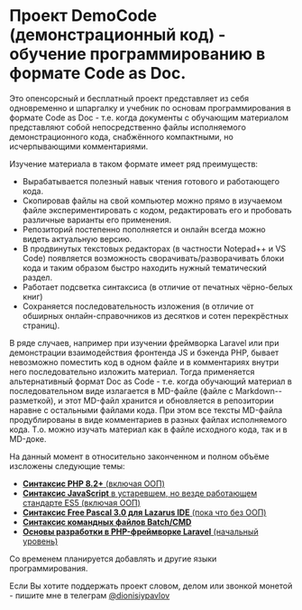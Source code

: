 # Проект DemoCode (демонстрационный код) - обучение программированию в формате Code as Doc.

Это опенсорсный и бесплатный проект представляет из себя одновременно и шпаргалку и учебник по основам программирования в формате Code as Doc - т.е. когда документы с обучающим материалом представляют собой непосредственно файлы исполняемого демонстрационного кода, снабжённого компактными, но исчерпывающими комментариями.

Изучение материала в таком формате имеет ряд преимуществ:

- Вырабатывается полезный навык чтения готового и работающего кода.
- Скопировав файлы на свой компьютер можно прямо в изучаемом файле экспериментировать с кодом, редактировать его и пробовать различные варианты его применения.
- Репозиторий постепенно пополняется и онлайн всегда можно видеть актуальную версию.
- В продвинутых текстовых редакторах (в частности Notepad++ и VS Code) появляется возможность сворачивать/разворачивать блоки кода и таким образом быстро находить нужный тематический раздел.
- Работает подсветка синтаксиса (в отличие от печатных чёрно-белых книг)
- Сохраняется последовательность изложения (в отличие от обширных онлайн-справочников из десятков и сотен перекрёстных страниц).

В ряде случаев, например при изучении фреймворка Laravel или при демонстрации взаимодействия фронтенда JS и бэкенда PHP, бывает невозможно поместить код в одном файле и в комментариях внутри него последовательно изложить материал. Тогда применяется альтернативный формат Doc as Code - т.е. когда обучающий материал в последовательном виде излагается в MD-файле (файле с Markdown--разметкой), и этот MD-файл хранится и обновляется в репозитории наравне с остальными файлами кода. При этом все тексты MD-файла продублированы в виде комментариев в разных файлах исполняемого кода. Т.о. можно изучать материал как в файле исходного кода, так и в MD-доке.

На данный момент в относительно законченном и полном объёме изсложены следующие темы:

- [**Синтаксис PHP 8.2+** (включая ООП)](./PHP/php-begin.php)
- [**Синтаксис JavaScript** в устаревшем, но везде работающем стандарте ES5 (включая ООП)](./JS/js-begin.html)
- [**Синтаксис Free Pascal 3.0 для Lazarus IDE** (пока что без ООП)](./Pascal/Pascal-begin/pascal_begin.lpr)
- [**Синтаксис командных файлов Batch/CMD**](./Batch-CMD/)
- [**Основы разработки в PHP-фреймворке Laravel** (начальный уровень)](./PHP/Laravel-guide/README.md)

Со временем планируется добавлять и другие языки программирования.

Если Вы хотите поддержать проект словом, делом или звонкой монетой - пишите мне в телеграм [@dionisiypavlov](https://t.me/dionisiypavlov)